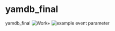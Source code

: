 # yamdb_final
yamdb_final
![Work+](https://github.com/github/docs/actions/workflows/yamdb_workflow.yml/badge.svg)
![example event parameter](https://github.com/github/docs/actions/workflows/yamdb_workflow.yml/badge.svg?event=push)
